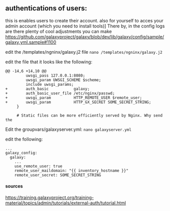 ## authentications of users:

this is enables users to create their account. also for yourself to acces your admin account (which you need to install tools)]
There by, in the config logs are there plenty of cool adjustments you can make https://github.com/galaxyproject/galaxy/blob/dev/lib/galaxy/config/sample/galaxy.yml.sample#1100

edit the /templates/ngninx/galaxy.j2 file
``nano /templates/ngninx/galaxy.j2``

edit the file that it looks like the following:

    @@ -14,6 +14,10 @@
             uwsgi_pass 127.0.0.1:8080;
             uwsgi_param UWSGI_SCHEME $scheme;
             include uwsgi_params;
    +        auth_basic           galaxy;
    +        auth_basic_user_file /etc/nginx/passwd;
    +        uwsgi_param          HTTP_REMOTE_USER $remote_user;
    +        uwsgi_param          HTTP_GX_SECRET SOME_SECRET_STRING;
         }

         # Static files can be more efficiently served by Nginx. Why send the
	
  
 Edit the groupvars/galaxyserver.yml:
``nano galaxyserver.yml``

edit the following:

    ...
    galaxy_config:
      galaxy:
        ...
        use_remote_user: true
        remote_user_maildomain: "{{ inventory_hostname }}"
        remote_user_secret: SOME_SECRET_STRING
	
#### sources
https://training.galaxyproject.org/training-material/topics/admin/tutorials/external-auth/tutorial.html
  
